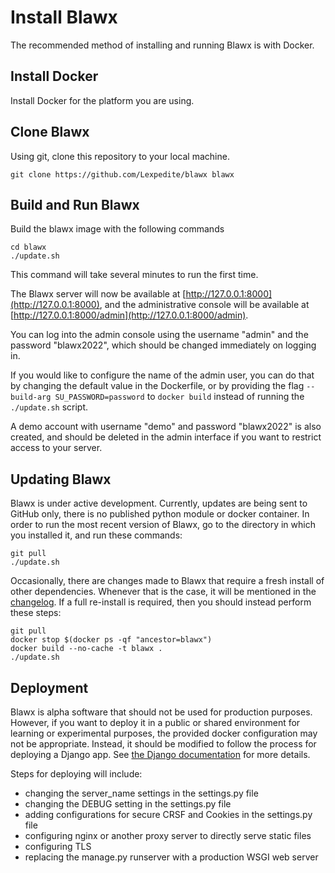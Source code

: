 # Install Blawx

The recommended method of installing and running Blawx is with Docker.

## Install Docker

Install Docker for the platform you are using.

## Clone Blawx

Using git, clone this repository to your local machine.
```
git clone https://github.com/Lexpedite/blawx blawx
```

## Build and Run Blawx

Build the blawx image with the following commands
```
cd blawx
./update.sh
```

This command will take several minutes to run the first time.

The Blawx server will now be available at [http://127.0.0.1:8000](http://127.0.0.1:8000),
and the administrative console will be available at [http://127.0.0.1:8000/admin](http://127.0.0.1:8000/admin).

You can log into the admin console using the username "admin" and the password "blawx2022", which should be
changed immediately on logging in. 

If you would like to configure the name of the admin user, you can do that by changing the default value
in the Dockerfile, or by providing the flag `--build-arg SU_PASSWORD=password` to `docker build` instead
of running the `./update.sh` script.

A demo account with username "demo" and password "blawx2022" is also created,
and should be deleted in the admin interface if you want to restrict access to your server.

## Updating Blawx

Blawx is under active development. Currently, updates are being sent to GitHub only, there is no published
python module or docker container. In order to run the most recent version of Blawx, go to the directory
in which you installed it, and run these commands:

```
git pull
./update.sh
```

Occasionally, there are changes made to Blawx that require a fresh install of other dependencies.
Whenever that is the case, it will be mentioned in the [changelog](CHANGELOG.md). If a full
re-install is required, then you should instead perform these steps:

```
git pull
docker stop $(docker ps -qf "ancestor=blawx")
docker build --no-cache -t blawx .
./update.sh
```

## Deployment

Blawx is alpha software that should not be used for production purposes. However, if you want to deploy
it in a public or shared environment for learning or experimental purposes,
the provided docker configuration may not be appropriate. Instead,
it should be modified to follow the process for deploying a Django app. See [the Django documentation](https://docs.djangoproject.com/en/4.0/howto/deployment/)
for more details.

Steps for deploying will include:
* changing the server_name settings in the settings.py file
* changing the DEBUG setting in the settings.py file
* adding configurations for secure CRSF and Cookies in the settings.py file
* configuring nginx or another proxy server to directly serve static files
* configuring TLS
* replacing the manage.py runserver with a production WSGI web server